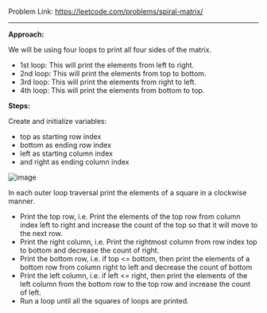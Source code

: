 Problem Link: https://leetcode.com/problems/spiral-matrix/

---------------------------------------------------------------------------------

**Approach:**

We will be using four loops to print all four sides of the matrix.

- 1st loop: This will print the elements from left to right.
- 2nd loop: This will print the elements from top to bottom.
- 3rd loop: This will print the elements from right to left.
- 4th loop: This will print the elements from bottom to top.

**Steps:**

Create and initialize variables:
 - top as starting row index
 - bottom as ending row index
 - left as starting column index
 - and right as ending column index

![image](https://github.com/balotraprashant/a2z/assets/69639884/9044efb8-9ef0-4aa6-a93b-41f5047ff85d)

In each outer loop traversal print the elements of a square in a clockwise manner.

- Print the top row, i.e. Print the elements of the top row from column index left to right and increase the count of the top so that it will move to the next row.
- Print the right column, i.e. Print the rightmost column from row index top to bottom and decrease the count of right.
- Print the bottom row, i.e. if top <= bottom, then print the elements of a bottom row from column right to left and decrease the count of bottom
- Print the left column, i.e. if left <= right, then print the elements of the left column from the bottom row to the top row and increase the count of left.
- Run a loop until all the squares of loops are printed.

